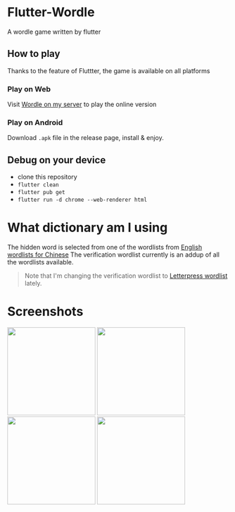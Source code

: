 # Flutter-Wordle

A wordle game written by flutter

## How to play

Thanks to the feature of Fluttter, the game is available on all platforms

### Play on Web

Visit [Wordle on my server](http://wordle.linloir.xyz) to play the online version

### Play on Android

Download `.apk` file in the release page, install & enjoy.

## Debug on your device

- clone this repository
- `flutter clean`
- `flutter pub get`
- `flutter run -d chrome --web-renderer html`

# What dictionary am I using

The hidden word is selected from one of the wordlists from [English wordlists for Chinese](https://github.com/mahavivo/english-wordlists)
The verification wordlist currently is an addup of all the wordlists available.

> Note that I'm changing the verification wordlist to [Letterpress wordlist](https://github.com/lorenbrichter/Words) lately.

# Screenshots


<p float="left">
<img src="http://pic.linloir.xyz/images/2022/03/08/IMG_20220308_220301.jpg" width="200">
<img src="http://pic.linloir.xyz/images/2022/03/08/IMG_20220308_220322.jpg" width="200">
<img src="http://pic.linloir.xyz/images/2022/03/08/IMG_20220308_220237.jpg" width="200">
<img src="http://pic.linloir.xyz/images/2022/03/08/IMG_20220308_220353.jpg" width="200">
</p>
<!--
<img src="http://pic.linloir.xyz/images/2022/03/08/Screenshot_2022-03-07-15-48-39-230_com.linloir.wordle.jpg" width="200">
<img src="http://pic.linloir.xyz/images/2022/03/08/Screenshot_2022-03-07-16-14-00-128_com.linloir.wordle.jpg" width="200">
<img src="http://pic.linloir.xyz/images/2022/03/08/Screenshot_2022-03-07-16-15-23-309_com.linloir.wordle.jpg" width="200">
--/>

